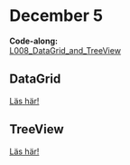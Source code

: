 # December 5

**Code-along:**  
[L008_DataGrid_and_TreeView](https://github.com/everyloop/NET24-Databases/tree/master/Code-along/L008_DataGrid_and_TreeView)

## DataGrid

[Läs här!](https://wpf-tutorial.com/datagrid-control/introduction/)

## TreeView

[Läs här!](https://wpf-tutorial.com/treeview-control/simple-treeview/)
